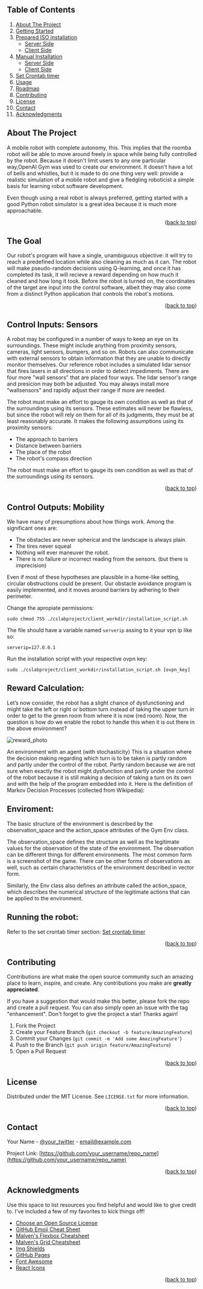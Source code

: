 <!-- TABLE OF CONTENTS -->

<summary><h2>Table of Contents</h2></summary>
<ol>
<li>
<a href="#about-the-project">About The Project</a>
</li>
<li>
<a href="#getting-started">Getting Started</a>
</li>
<li>
<a href="#prepared-iso-installation">Prepared ISO installation</a>
<ul>
<li><a href="#server-side">Server Side</a></li>
<li><a href="#client-side">Client Side</a></li>
</ul>
</li>
<li>
<a href="#manual-installation">Manual Installation</a>
<ul>
<li><a href="#server-side-1">Server Side</a></li>
<li><a href="#client-side-1">Client Side</a></li>
</ul>
</li>
<li><a href="#set-crontab-timer">Set Crontab timer</a></li>
<li><a href="#usage">Usage</a></li>
<li><a href="#roadmap">Roadmap</a></li>
<li><a href="#contributing">Contributing</a></li>
<li><a href="#license">License</a></li>
<li><a href="#contact">Contact</a></li>
<li><a href="#acknowledgments">Acknowledgments</a></li>
</ol> 


<!-- ABOUT THE PROJECT -->
<div id="#about-the-project"></div>

## About The Project
A mobile robot with complete autonomy, this. This implies that the roomba robot will be able to move around freely in space while being fully controlled by the robot. 
Because it doesn't limit users to any one particular way,OpenAI Gym was used to create our environment. 
It doesn't have a lot of bells and whistles, but it is made to do one thing very well: provide a realistic simulation of a mobile robot and give a fledgling roboticist a simple basis for learning robot software development.

Even though using a real robot is always preferred, getting started with a good Python robot simulator is a great idea because it is much more approachable.




<p align="right">(<a href="#top">back to top</a>)</p>

## The Goal
Our robot's program will have a single, unambiguous objective: it will try to reach a predefined location while also cleaning as much as it can. 
The robot will make pseudo-random decisions using Q-learning, and once it has completed its task, it will recieve a reward depending on how much it cleaned and how long it took.
Before the robot is turned on, the coordinates of the target are input into the control software, albeit they may also come from a distinct Python application that controls the robot's motions.

<p align="right">(<a href="#top">back to top</a>)</p>

## Control Inputs: Sensors
A robot may be configured in a number of ways to keep an eye on its surroundings. These might include anything from proximity sensors, cameras, light sensors, bumpers, and so on. 
Robots can also communicate with external sensors to obtain information that they are unable to directly monitor themselves.
Our reference robot includes a simulated lidar sensor that fires lasers in all directions in order to detect impediments. 
There are four more "wall sensors" that are placed four ways. The lidar sensor's range and presicion may both be adjusted. You may always install more "wallsensors" and rapidly adjust their range if more are needed.

The robot must make an effort to gauge its own condition as well as that of the surroundings using its sensors. These estimates will never be flawless, but since the robot will rely on them for all of its judgments, they must be at least reasonably accurate.
It makes the following assumptions using its proximity sensors:

* The approach to barriers
* Distance between barriers
* The place of the robot
* The robot's compass direction


The robot must make an effort to gauge its own condition as well as that of the surroundings using its sensors.

<p align="right">(<a href="#top">back to top</a>)</p>

## Control Outputs: Mobility

We have many of presumptions about how things work. Among the significant ones are:
* The obstacles are never spherical and the landscape is always plain.
* The tires never squeal
* Nothing will ever maneuver the robot.
* There is no failure or incorrect reading from the sensors. (but there is imprecision)


Even if most of these hypotheses are plausible in a home-like setting, circular obstructions could be present. Our obstacle avoidance program is easily implemented, and it moves around barriers by adhering to their perimeter.




   Change the apropiate permissions:
   ```
   sudo chmod 755 ./cslabproject/client_workdir/installation_script.sh
   ```
   The file should have a variable named `serverip` assing to it your vpn ip like so:
   ```
   serverip=127.0.0.1
   ```
   Run the installation script with your respective ovpn key:
   ```
   sudo ./cslabproject/client_workdir/installation_script.sh [ovpn_key]
   ```   
## Reward Calculation: 
  
Let’s now consider, the robot has a slight chance of dysfunctioning and might take the left or right or bottom turn instead of taking the upper turn in order to get to the green room from where it is now (red room).
Now, the question is how do we enable the robot to handle this when it is out there in the above environment?

![reward_photo](https://blog.floydhub.com/content/images/2019/05/image-22.png)

An environment with an agent (with stochasticity)
This is a situation where the decision making regarding which turn is to be taken is partly random and partly under the control of the robot.
Partly random because we are not sure when exactly the robot might dysfunction and partly under the control of the robot because it is still making a decision of taking a turn on its own and with the help of the program embedded into it. 
Here is the definition of Markov Decision Processes (collected from Wikipedia):


## Enviroment:

The basic structure of the environment is described by the observation_space and the action_space attributes of the Gym Env class.

The observation_space defines the structure as well as the legitimate values for the observation of the state of the environment. The observation can be different things for different environments. The most common form is a screenshot of the game. There can be other forms of observations as well, such as certain characteristics of the environment described in vector form.

Similarly, the Env class also defines an attribute called the action_space, which describes the numerical structure of the legitimate actions that can be applied to the environment.

## Running the robot: 
   Refer to the set crontab timer section:
   [Set crontab timer](#set-crontab-timer)
   
 
 <p align="right">(<a href="#top">back to top</a>)</p>



<!-- CONTRIBUTING -->
## Contributing

Contributions are what make the open source community such an amazing place to learn, inspire, and create. Any contributions you make are **greatly appreciated**.

If you have a suggestion that would make this better, please fork the repo and create a pull request. You can also simply open an issue with the tag "enhancement".
Don't forget to give the project a star! Thanks again!

1. Fork the Project
2. Create your Feature Branch (`git checkout -b feature/AmazingFeature`)
3. Commit your Changes (`git commit -m 'Add some AmazingFeature'`)
4. Push to the Branch (`git push origin feature/AmazingFeature`)
5. Open a Pull Request

<p align="right">(<a href="#top">back to top</a>)</p>



<!-- LICENSE -->
## License

Distributed under the MIT License. See `LICENSE.txt` for more information.

<p align="right">(<a href="#top">back to top</a>)</p>



<!-- CONTACT -->
## Contact

Your Name - [@your_twitter](https://twitter.com/your_username) - email@example.com

Project Link: [https://github.com/your_username/repo_name](https://github.com/your_username/repo_name)

<p align="right">(<a href="#top">back to top</a>)</p>



<!-- ACKNOWLEDGMENTS -->
## Acknowledgments

Use this space to list resources you find helpful and would like to give credit to. I've included a few of my favorites to kick things off!

* [Choose an Open Source License](https://choosealicense.com)
* [GitHub Emoji Cheat Sheet](https://www.webpagefx.com/tools/emoji-cheat-sheet)
* [Malven's Flexbox Cheatsheet](https://flexbox.malven.co/)
* [Malven's Grid Cheatsheet](https://grid.malven.co/)
* [Img Shields](https://shields.io)
* [GitHub Pages](https://pages.github.com)
* [Font Awesome](https://fontawesome.com)
* [React Icons](https://react-icons.github.io/react-icons/search)

<p align="right">(<a href="#top">back to top</a>)</p>



<!-- MARKDOWN LINKS & IMAGES -->
<!-- https://www.markdownguide.org/basic-syntax/#reference-style-links -->
[contributors-shield]: https://img.shields.io/github/contributors/othneildrew/Best-README-Template.svg?style=for-the-badge
[contributors-url]: https://github.com/othneildrew/Best-README-Template/graphs/contributors
[forks-shield]: https://img.shields.io/github/forks/othneildrew/Best-README-Template.svg?style=for-the-badge
[forks-url]: https://github.com/othneildrew/Best-README-Template/network/members
[stars-shield]: https://img.shields.io/github/stars/othneildrew/Best-README-Template.svg?style=for-the-badge
[stars-url]: https://github.com/othneildrew/Best-README-Template/stargazers
[issues-shield]: https://img.shields.io/github/issues/othneildrew/Best-README-Template.svg?style=for-the-badge
[issues-url]: https://github.com/othneildrew/Best-README-Template/issues
[license-shield]: https://img.shields.io/github/license/othneildrew/Best-README-Template.svg?style=for-the-badge
[license-url]: https://github.com/othneildrew/Best-README-Template/blob/master/LICENSE.txt
[linkedin-shield]: https://img.shields.io/badge/-LinkedIn-black.svg?style=for-the-badge&logo=linkedin&colorB=555
[linkedin-url]: https://linkedin.com/in/othneildrew
[product-screenshot]: images/screenshot.png
